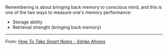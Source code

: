 Remembering is about bringing back memory to conscious mind, and this is one of the two ways to measure one's memory performance: 
- Storage ability
- Retrievial strenght (bringing back memory)

---
*From: [How To Take Smart Notes - Sönke Ahrens](How%20To%20Take%20Smart%20Notes%20-%20Sönke%20Ahrens.md)*